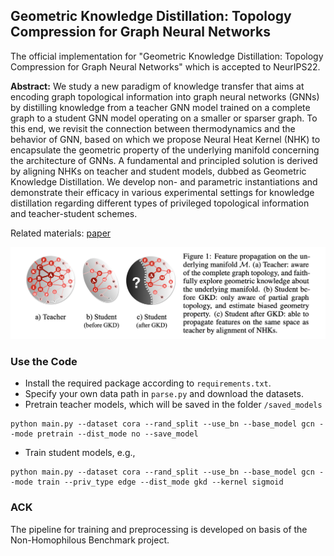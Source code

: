 ## Geometric Knowledge Distillation: Topology Compression for Graph Neural Networks

The official implementation for "Geometric Knowledge Distillation: Topology Compression for Graph Neural Networks" which is accepted to NeurIPS22. 

**Abstract:** We study a new paradigm of knowledge transfer that aims at encoding graph topological information into graph neural networks (GNNs) by distilling knowledge from a teacher GNN model trained on a complete graph to a student GNN model operating on a smaller or sparser graph. To this end, we revisit the connection between thermodynamics and the behavior of GNN, based on which we propose Neural Heat Kernel (NHK) to encapsulate the geometric property of the underlying manifold concerning the architecture of GNNs. A fundamental and principled solution is derived by aligning NHKs on teacher and student models, dubbed as Geometric Knowledge Distillation. We develop non- and parametric instantiations and demonstrate their efficacy in various experimental settings for knowledge distillation regarding different types of privileged topological information and teacher-student schemes.

Related materials: 
[paper](https://openreview.net/pdf?id=7WGNT3MHyBm)

<img src="figure.png" width="900">

### Use the Code

- Install the required package according to `requirements.txt`.
- Specify your own data path in `parse.py` and download the datasets.
- Pretrain teacher models, which will be saved in the folder `/saved_models`
```
python main.py --dataset cora --rand_split --use_bn --base_model gcn --mode pretrain --dist_mode no --save_model 
```
- Train student models, e.g.,
```
python main.py --dataset cora --rand_split --use_bn --base_model gcn --mode train --priv_type edge --dist_mode gkd --kernel sigmoid
```

### ACK
The pipeline for training and preprocessing is developed on basis of the Non-Homophilous Benchmark project.
